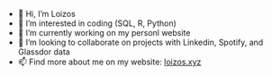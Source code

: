 - 👋 Hi, I’m Loizos
- 👀 I’m interested in coding (SQL, R, Python)
- 🌱 I’m currently working on my personl website
- 💞️ I’m looking to collaborate on projects with Linkedin, Spotify, and Glassdor data
- 📫 Find more about me on my website: [loizos.xyz](https://www.loizos.xyz/)

<!---
LoizosKo/LoizosKo is a ✨ special ✨ repository because its `README.md` (this file) appears on your GitHub profile.
You can click the Preview link to take a look at your changes.
--->
